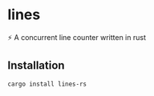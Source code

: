 # lines
⚡ A concurrent line counter written in rust
## Installation
```shell
cargo install lines-rs
```
